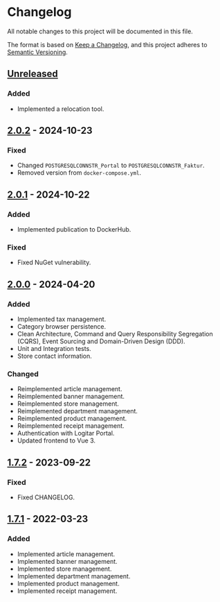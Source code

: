 # Changelog

All notable changes to this project will be documented in this file.

The format is based on [Keep a Changelog](https://keepachangelog.com/en/1.0.0/),
and this project adheres to [Semantic Versioning](https://semver.org/spec/v2.0.0.html).

## [Unreleased]

### Added

- Implemented a relocation tool.

## [2.0.2] - 2024-10-23

### Fixed

- Changed `POSTGRESQLCONNSTR_Portal` to `POSTGRESQLCONNSTR_Faktur`.
- Removed version from `docker-compose.yml`.

## [2.0.1] - 2024-10-22

### Added

- Implemented publication to DockerHub.

### Fixed

- Fixed NuGet vulnerability.

## [2.0.0] - 2024-04-20

### Added

- Implemented tax management.
- Category browser persistence.
- Clean Architecture, Command and Query Responsibility Segregation (CQRS), Event Sourcing and Domain-Driven Design (DDD).
- Unit and Integration tests.
- Store contact information.

### Changed

- Reimplemented article management.
- Reimplemented banner management.
- Reimplemented store management.
- Reimplemented department management.
- Reimplemented product management.
- Reimplemented receipt management.
- Authentication with Logitar Portal.
- Updated frontend to Vue 3.

## [1.7.2] - 2023-09-22

### Fixed

- Fixed CHANGELOG.

## [1.7.1] - 2022-03-23

### Added

- Implemented article management.
- Implemented banner management.
- Implemented store management.
- Implemented department management.
- Implemented product management.
- Implemented receipt management.

[unreleased]: https://github.com/Utar94/Faktur/compare/v2.0.2...HEAD
[2.0.2]: https://github.com/Utar94/Faktur/compare/v2.0.1...v2.0.2
[2.0.1]: https://github.com/Utar94/Faktur/compare/v2.0.0...v2.0.1
[2.0.0]: https://github.com/Utar94/Faktur/compare/v1.7.2...v2.0.0
[1.7.2]: https://github.com/Utar94/Faktur/compare/v1.7.1...v1.7.2
[1.7.1]: https://github.com/Utar94/Faktur/releases/tag/v1.7.1
